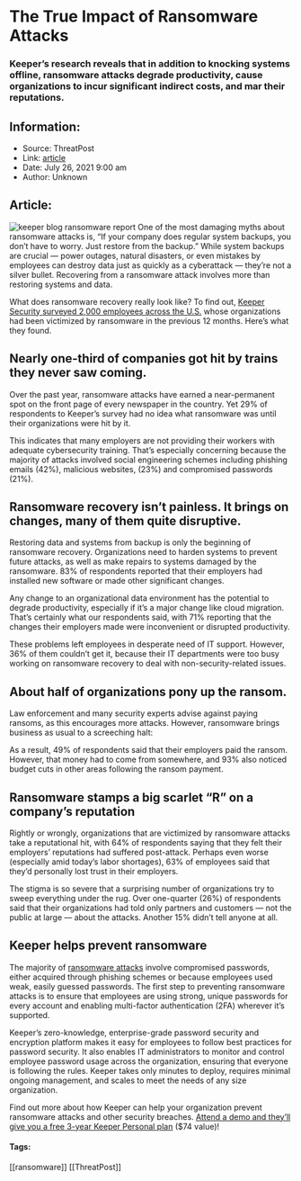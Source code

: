 # The True Impact of Ransomware Attacks
### Keeper’s research reveals that in addition to knocking systems offline, ransomware attacks degrade productivity, cause organizations to incur significant indirect costs, and mar their reputations.

## Information:
+ Source: ThreatPost
+ Link: [article](https://kasperskycontenthub.com/threatpost-global/?p=168029)
+ Date: July 26, 2021  9:00 am
+ Author: Unknown


## Article:
![keeper blog ransomware report](https://media.threatpost.com/wp-content/uploads/sites/103/2021/07/22072556/keeper-threatpost-blog-ransomware-report.jpg)
One of the most damaging myths about ransomware attacks is, “If your company does regular system backups, you don’t have to worry. Just restore from the backup.” While system backups are crucial — power outages, natural disasters, or even mistakes by employees can destroy data just as quickly as a cyberattack — they’re not a silver bullet. Recovering from a ransomware attack involves more than restoring systems and data.


What does ransomware recovery really look like? To find out, [Keeper Security surveyed 2,000 employees across the U.S.](https://www.keepersecurity.com/ransomware-impact-report-2021.html?utm_campaign=threatpost&utm_source=threatpost_sponsored_article3&utm_medium=threatpost_sponsored_article3) whose organizations had been victimized by ransomware in the previous 12 months. Here’s what they found.


Nearly one-third of companies got hit by trains they never saw coming.
----------------------------------------------------------------------


Over the past year, ransomware attacks have earned a near-permanent spot on the front page of every newspaper in the country. Yet 29% of respondents to Keeper’s survey had no idea what ransomware was until their organizations were hit by it.


This indicates that many employers are not providing their workers with adequate cybersecurity training. That’s especially concerning because the majority of attacks involved social engineering schemes including phishing emails (42%), malicious websites, (23%) and compromised passwords (21%).


Ransomware recovery isn’t painless. It brings on changes, many of them quite disruptive.
----------------------------------------------------------------------------------------


Restoring data and systems from backup is only the beginning of ransomware recovery. Organizations need to harden systems to prevent future attacks, as well as make repairs to systems damaged by the ransomware. 83% of respondents reported that their employers had installed new software or made other significant changes.


Any change to an organizational data environment has the potential to degrade productivity, especially if it’s a major change like cloud migration. That’s certainly what our respondents said, with 71% reporting that the changes their employers made were inconvenient or disrupted productivity.


These problems left employees in desperate need of IT support. However, 36% of them couldn’t get it, because their IT departments were too busy working on ransomware recovery to deal with non-security-related issues.


About half of organizations pony up the ransom.
-----------------------------------------------


Law enforcement and many security experts advise against paying ransoms, as this encourages more attacks. However, ransomware brings business as usual to a screeching halt:


As a result, 49% of respondents said that their employers paid the ransom. However, that money had to come from somewhere, and 93% also noticed budget cuts in other areas following the ransom payment.


Ransomware stamps a big scarlet “R” on a company’s reputation
-------------------------------------------------------------


Rightly or wrongly, organizations that are victimized by ransomware attacks take a reputational hit, with 64% of respondents saying that they felt their employers’ reputations had suffered post-attack. Perhaps even worse (especially amid today’s labor shortages), 63% of employees said that they’d personally lost trust in their employers.


The stigma is so severe that a surprising number of organizations try to sweep everything under the rug. Over one-quarter (26%) of respondents said that their organizations had told only partners and customers — not the public at large — about the attacks. Another 15% didn’t tell anyone at all.


Keeper helps prevent ransomware
-------------------------------


The majority of [ransomware attacks](https://www.keepersecurity.com/ransomware-impact-report-2021.html?utm_campaign=threatpost&utm_source=threatpost_sponsored_article3&utm_medium=threatpost_sponsored_article3) involve compromised passwords, either acquired through phishing schemes or because employees used weak, easily guessed passwords. The first step to preventing ransomware attacks is to ensure that employees are using strong, unique passwords for every account and enabling multi-factor authentication (2FA) wherever it’s supported.


Keeper’s zero-knowledge, enterprise-grade password security and encryption platform makes it easy for employees to follow best practices for password security. It also enables IT administrators to monitor and control employee password usage across the organization, ensuring that everyone is following the rules. Keeper takes only minutes to deploy, requires minimal ongoing management, and scales to meet the needs of any size organization.


Find out more about how Keeper can help your organization prevent ransomware attacks and other security breaches. [Attend a demo and they’ll give you a free 3-year Keeper Personal plan](https://www.keepersecurity.com/business-demo.htmll?utm_campaign=threatpost&utm_source=threatpost_sponsored_article3&utm_medium=threatpost_sponsored_article3) ($74 value)!




#### Tags:
[[ransomware]] [[ThreatPost]]
